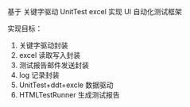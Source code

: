 基于
    关键字驱动
    UnitTest
    excel
实现 UI 自动化测试框架

实现目标：
1. 关键字驱动封装
2. excel 读取写入封装 
3. 测试报告邮件发送封装 
4. log 记录封装 
5. UnitTest+ddt+excle 数据驱动 
6. HTMLTestRunner 生成测试报告